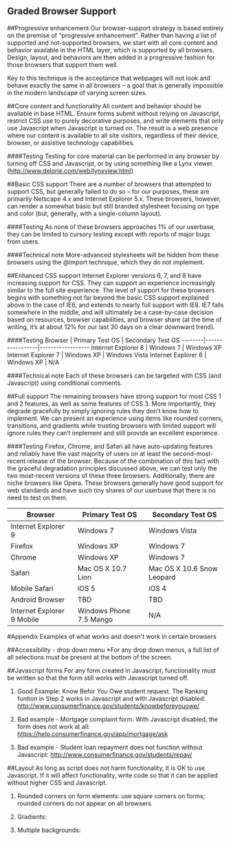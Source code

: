 Graded Browser Support
--------------------------------
##Progressive enhancement
Our browser-support strategy is based entirely on the premise of “progressive enhancement”. Rather than having a list of supported and not-supported browsers, we start with all core content and behavior available in the HTML layer, which is supported by all browsers. Design, layout, and behaviors are then added in a progressive fashion for those browsers that support them well.

Key to this technique is the acceptance that webpages will not look and behave exactly the same in all browsers – a goal that is generally impossible in the modern landscape of varying screen sizes.

##Core content and functionality
All content and behavior should be available in base HTML.  Ensure forms submit without relying on Javascript, restrict CSS use to purely decorative purposes, and write elements that only use Javascript when Javascript is turned on.
The result is a web presence where our content is available to all site visitors, regardless of their device, browser, or assistive technology capabilities.

####Testing
Testing for core material can be performed in any browser by turning off CSS and Javascript, or by using something like a Lynx viewer. (http://www.delorie.com/web/lynxview.html)

##Basic CSS support
There are a number of browsers that attempted to support CSS, but generally failed to do so – for our purposes, these are primarily Netscape 4.x and Internet Explorer 5.x. These browsers, however, can render a somewhat basic but still branded stylesheet focusing on type and color (but, generally, with a single-column layout).

####Testing
As none of these browsers approaches 1% of our userbase, they can be limited to cursory testing except with reports of major bugs from users.

####Technical note
More-advanced stylesheets will be hidden from these browsers using the @import technique, which they do not implement.

##Enhanced CSS support
Internet Explorer versions 6, 7, and 8 have increasing support for CSS. They can support an experience increasingly similar to the full site experience. The level of support for these browsers begins with something not far beyond the basic CSS support explained above in the case of IE6, and extends to nearly full support with IE8.
IE7 falls somewhere in the middle, and will ultimately be a case-by-case decision based on resources, browser capabilities, and browser share (at the time of writing, it’s at about 12% for our last 30 days on a clear downward trend).

####Testing
Browser | Primary Test OS |	Secondary Test OS
--------|-----------------|------------------
Internet Explorer 8 |	Windows 7 | Windows XP
Internet Explorer 7 | Windows XP | Windows Vista
Internet Explorer 6	| Windows XP | N/A

####Technical note
Each of these browsers can be targeted with CSS (and Javascript) using conditional comments.

##Full support
The remaining browsers have strong support for most CSS 1 and 2 features, as well as some features of CSS 3. More importantly, they degrade gracefully by simply ignoring rules they don’t know how to implement. We can present an experience using items like rounded corners, transitions, and gradients while trusting browsers with limited support will ignore rules they can’t implement and still provide an excellent experience.

####Testing
Firefox, Chrome, and Safari all have auto-updating features and reliably have the vast majority of users on at least the second-most-recent release of the browser. Because of the combination of this fact with the graceful degradation principles discussed above, we can test only the two most-recent versions of these three browsers.
Additionally, there are niche browsers like Opera. These browsers generally have good support for web standards and have such tiny shares of our userbase that there is no need to test on them.

Browser | Primary Test OS | Secondary Test OS
--------|-----------------|-------------------
Internet Explorer 9 | Windows 7 | Windows Vista
Firefox | Windows XP | Windows 7
Chrome | Windows XP | Windows 7
Safari | Mac OS X 10.7 Lion | Mac OS X 10.6 Snow Leopard
Mobile Safari | iOS 5 | iOS 4
Android Browser | TBD | TBD
Internet Explorer 9 Mobile | Windows Phone 7.5 Mango | N/A

#Appendix
Examples of what works and doesn't work in certain browsers

##Accessibility - drop down menu
*For any drop down menus, a full list of all selections must be present at the bottom of the screen.
<insert image>

##Javascript forms
For any form created in Javascript, functionality must be written so that the form still works with Javascript turned off.

1. Good Example: Know Befor You Owe student request.  The Ranking funtion in Step 2 works in Javascript and with Javascript disabled: http://www.consumerfinance.gov/students/knowbeforeyouowe/

2. Bad example - Mortgage complaint form.  With Javascript disabled, the form does not work at all: https://help.consumerfinance.gov/app/mortgage/ask

3. Bad example - Student loan repayment does not function without Javascript: http://www.consumerfinance.gov/students/repay/

##Layout 
As long as script does not harm functionality, it is OK to use Javascript.  If it will affect functionality, write code so that it can be applied without higher CSS and Javascript.

1. Rounded corners on form elements: use square corners on forms; rounded corners do not appear on all browsers

2. Gradients:

3. Multiple backgrounds:
